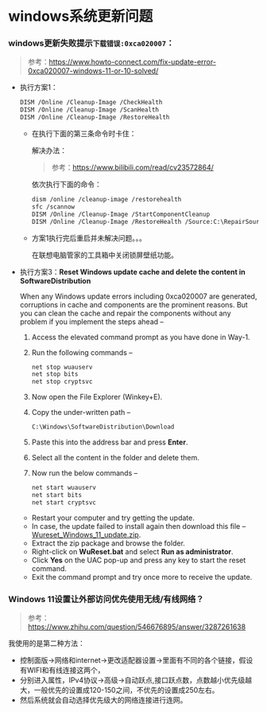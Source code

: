 # windows系统更新问题

### windows更新失败提示`下载错误:0xca020007`：

> 参考：https://www.howto-connect.com/fix-update-error-0xca020007-windows-11-or-10-solved/
>

- 执行方案1：

  ```bash
  DISM /Online /Cleanup-Image /CheckHealth
  DISM /Online /Cleanup-Image /ScanHealth
  DISM /Online /Cleanup-Image /RestoreHealth
  ```

  - 在执行下面的第三条命令时卡住：

    解决办法：

    > 参考：https://www.bilibili.com/read/cv23572864/

    依次执行下面的命令：

    ```bash
    dism /online /cleanup-image /restorehealth 
    sfc /scannow 
    DISM /Online /Cleanup-Image /StartComponentCleanup
    DISM /Online /Cleanup-Image /RestoreHealth /Source:C:\RepairSource\Windows /LimitAccess
    ```

  - 方案1执行完后重启并未解决问题。。。

    在联想电脑管家的工具箱中关闭锁屏壁纸功能。

- 执行方案3：**Reset Windows update cache and delete the content in SoftwareDistribution**

  When any Windows update errors including 0xca020007 are generated, corruptions in cache and components are the prominent reasons. But you can clean the cache and repair the components without any problem if you implement the steps ahead –
  
  1. Access the elevated command prompt as you have done in Way-1.
  
  2. Run the following commands –
  
     ```bash
     net stop wuauserv
     net stop bits
     net stop cryptsvc
     ```
  
  3. Now open the File Explorer (Winkey+E).
  
  4. Copy the under-written path –
  
     ```bash
     C:\Windows\SoftwareDistribution\Download
     ```
  
  5. Paste this into the address bar and press **Enter**.
  
  6. Select all the content in the folder and delete them.
  
  7. Now run the below commands –
  
     ```bash
     net start wuauserv
     net start bits
     net start cryptsvc
     ```
  
  - Restart your computer and try getting the update.
  - In case, the update failed to install again then download this file – [Wureset_Windows_11_update.zip](https://www.howto-connect.com/wp-content/uploads/2022/09/Wureset_Windows_11.codzoc.zip).
  - Extract the zip package and browse the folder.
  - Right-click on **WuReset.bat** and select **Run as administrator**.
  - Click **Yes** on the UAC pop-up and press any key to start the reset command.
  - Exit the command prompt and try once more to receive the update.

### Windows 11设置让外部访问优先使用无线/有线网络？

> 参考：https://www.zhihu.com/question/546676895/answer/3287261638

我使用的是第二种方法：

- 控制面版->网络和internet->更改适配器设置->里面有不同的各个链接，假设有WIFI和有线连接这两个，
- 分别进入属性，IPv4协议->高级->自动跃点,接口跃点数，点数越小优先级越大，一般优先的设置成120-150之间，不优先的设置成250左右。
- 然后系统就会自动选择优先级大的网络连接进行连网。